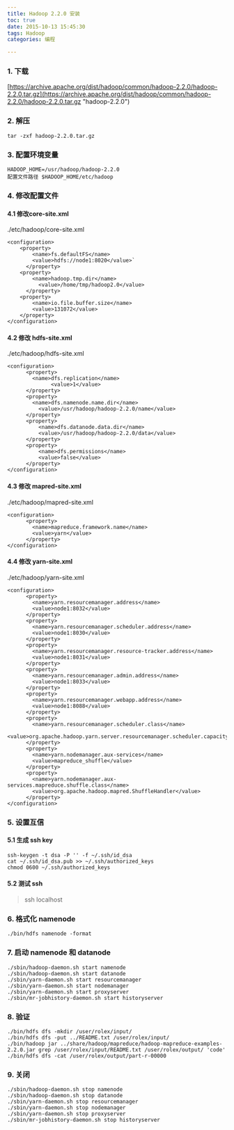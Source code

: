 ```yaml
---
title: Hadoop 2.2.0 安装
toc: true
date: 2015-10-13 15:45:30
tags: Hadoop
categories: 编程

---
```


### 1. 下载

[https://archive.apache.org/dist/hadoop/common/hadoop-2.2.0/hadoop-2.2.0.tar.gz](https://archive.apache.org/dist/hadoop/common/hadoop-2.2.0/hadoop-2.2.0.tar.gz "hadoop-2.2.0")

### 2. 解压
```
tar -zxf hadoop-2.2.0.tar.gz
```
### 3. 配置环境变量
```
HADOOP_HOME=/usr/hadoop/hadoop-2.2.0  
配置文件路径 $HADOOP_HOME/etc/hadoop
```
### 4. 修改配置文件
#### 4.1 修改core-site.xml

./etc/hadoop/core-site.xml
```
<configuration>
	<property>
		<name>fs.defaultFS</name>
		<value>hdfs://node1:8020</value>`  
      </property>
  	<property>
      	<name>hadoop.tmp.dir</name>
          <value>/home/tmp/hadoop2.0</value>
      </property>
	<property>
		<name>io.file.buffer.size</name>
		<value>131072</value>
	</property>
</configuration>
```
#### 4.2 修改 hdfs-site.xml

./etc/hadoop/hdfs-site.xml
```
<configuration>
      <property>
      	<name>dfs.replication</name>
              <value>1</value>
      </property>
      <property>
      	<name>dfs.namenode.name.dir</name>
          <value>/usr/hadoop/hadoop-2.2.0/name</value>
      </property>
      <property>
          <name>dfs.datanode.data.dir</name>
          <value>/usr/hadoop/hadoop-2.2.0/data</value>
      </property>
      <property>
          <name>dfs.permissions</name>
          <value>false</value>
      </property>
</configuration>
```
#### 4.3 修改 mapred-site.xml

./etc/hadoop/mapred-site.xml
```
<configuration>
      <property>
      	<name>mapreduce.framework.name</name>
      	<value>yarn</value>
      </property>
</configuration>
```
#### 4.4 修改 yarn-site.xml

./etc/hadoop/yarn-site.xml
```
<configuration>
      <property>
      	<name>yarn.resourcemanager.address</name>
		<value>node1:8032</value>
      </property>
      <property>
		<name>yarn.resourcemanager.scheduler.address</name>
		<value>node1:8030</value>
      </property>
      <property>
		<name>yarn.resourcemanager.resource-tracker.address</name>
		<value>node1:8031</value>
      </property>
      <property>
		<name>yarn.resourcemanager.admin.address</name>
		<value>node1:8033</value>
      </property>
      <property>
		<name>yarn.resourcemanager.webapp.address</name>
		<value>node1:8088</value>
      </property>
      <property>
		<name>yarn.resourcemanager.scheduler.class</name>
		<value>org.apache.hadoop.yarn.server.resourcemanager.scheduler.capacity.CapacityScheduler</value>
      </property>
      <property>
		<name>yarn.nodemanager.aux-services</name>
		<value>mapreduce_shuffle</value>
      </property>
      <property>
		<name>yarn.nodemanager.aux-services.mapreduce.shuffle.class</name>
		<value>org.apache.hadoop.mapred.ShuffleHandler</value>
      </property>
</configuration>
```
### 5. 设置互信
#### 5.1 生成 ssh key
```
ssh-keygen -t dsa -P '' -f ~/.ssh/id_dsa  
cat ~/.ssh/id_dsa.pub >> ~/.ssh/authorized_keys  
chmod 0600 ~/.ssh/authorized_keys
```
#### 5.2 测试 ssh
>ssh localhost
### 6. 格式化 namenode
```
./bin/hdfs namenode -format
```
### 7. 启动 namenode 和 datanode
```
./sbin/hadoop-daemon.sh start namenode  
./sbin/hadoop-daemon.sh start datanode  
./sbin/yarn-daemon.sh start resourcemanager  
./sbin/yarn-daemon.sh start nodemanager  
./sbin/yarn-daemon.sh start proxyserver  
./sbin/mr-jobhistory-daemon.sh start historyserver
```
### 8. 验证
```
./bin/hdfs dfs -mkdir /user/rolex/input/  
./bin/hdfs dfs -put ../README.txt /user/rolex/input/  
./bin/hadoop jar ../share/hadoop/mapreduce/hadoop-mapreduce-examples-2.2.0.jar grep /user/rolex/input/README.txt /user/rolex/output/ 'code'  
./bin/hdfs dfs -cat /user/rolex/output/part-r-00000
```
### 9. 关闭
```
./sbin/hadoop-daemon.sh stop namenode  
./sbin/hadoop-daemon.sh stop datanode  
./sbin/yarn-daemon.sh stop resourcemanager  
./sbin/yarn-daemon.sh stop nodemanager  
./sbin/yarn-daemon.sh stop proxyserver  
./sbin/mr-jobhistory-daemon.sh stop historyserver  
```
